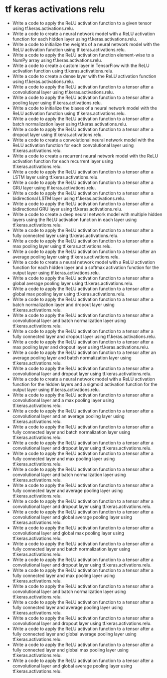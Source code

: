 # tf keras activations relu

- Write a code to apply the ReLU activation function to a given tensor using tf.keras.activations.relu.
- Write a code to create a neural network model with a ReLU activation function for each hidden layer using tf.keras.activations.relu.
- Write a code to initialize the weights of a neural network model with the ReLU activation function using tf.keras.activations.relu.
- Write a code to apply the ReLU activation function element-wise to a NumPy array using tf.keras.activations.relu.
- Write a code to create a custom layer in TensorFlow with the ReLU activation function using tf.keras.activations.relu.
- Write a code to create a dense layer with the ReLU activation function using tf.keras.activations.relu.
- Write a code to apply the ReLU activation function to a tensor after a convolutional layer using tf.keras.activations.relu.
- Write a code to apply the ReLU activation function to a tensor after a pooling layer using tf.keras.activations.relu.
- Write a code to initialize the biases of a neural network model with the ReLU activation function using tf.keras.activations.relu.
- Write a code to apply the ReLU activation function to a tensor after a batch normalization layer using tf.keras.activations.relu.
- Write a code to apply the ReLU activation function to a tensor after a dropout layer using tf.keras.activations.relu.
- Write a code to create a convolutional neural network model with the ReLU activation function for each convolutional layer using tf.keras.activations.relu.
- Write a code to create a recurrent neural network model with the ReLU activation function for each recurrent layer using tf.keras.activations.relu.
- Write a code to apply the ReLU activation function to a tensor after a LSTM layer using tf.keras.activations.relu.
- Write a code to apply the ReLU activation function to a tensor after a GRU layer using tf.keras.activations.relu.
- Write a code to apply the ReLU activation function to a tensor after a bidirectional LSTM layer using tf.keras.activations.relu.
- Write a code to apply the ReLU activation function to a tensor after a bidirectional GRU layer using tf.keras.activations.relu.
- Write a code to create a deep neural network model with multiple hidden layers using the ReLU activation function in each layer using tf.keras.activations.relu.
- Write a code to apply the ReLU activation function to a tensor after a fully connected layer using tf.keras.activations.relu.
- Write a code to apply the ReLU activation function to a tensor after a max pooling layer using tf.keras.activations.relu.
- Write a code to apply the ReLU activation function to a tensor after an average pooling layer using tf.keras.activations.relu.
- Write a code to create a neural network model with a ReLU activation function for each hidden layer and a softmax activation function for the output layer using tf.keras.activations.relu.
- Write a code to apply the ReLU activation function to a tensor after a global average pooling layer using tf.keras.activations.relu.
- Write a code to apply the ReLU activation function to a tensor after a global max pooling layer using tf.keras.activations.relu.
- Write a code to apply the ReLU activation function to a tensor after a batch normalization layer and dropout layer using tf.keras.activations.relu.
- Write a code to apply the ReLU activation function to a tensor after a convolutional layer and batch normalization layer using tf.keras.activations.relu.
- Write a code to apply the ReLU activation function to a tensor after a fully connected layer and dropout layer using tf.keras.activations.relu.
- Write a code to apply the ReLU activation function to a tensor after a max pooling layer and dropout layer using tf.keras.activations.relu.
- Write a code to apply the ReLU activation function to a tensor after an average pooling layer and batch normalization layer using tf.keras.activations.relu.
- Write a code to apply the ReLU activation function to a tensor after a convolutional layer and dropout layer using tf.keras.activations.relu.
- Write a code to create a neural network model with a ReLU activation function for the hidden layers and a sigmoid activation function for the output layer using tf.keras.activations.relu.
- Write a code to apply the ReLU activation function to a tensor after a convolutional layer and a max pooling layer using tf.keras.activations.relu.
- Write a code to apply the ReLU activation function to a tensor after a convolutional layer and an average pooling layer using tf.keras.activations.relu.
- Write a code to apply the ReLU activation function to a tensor after a fully connected layer and batch normalization layer using tf.keras.activations.relu.
- Write a code to apply the ReLU activation function to a tensor after a convolutional layer and dropout layer using tf.keras.activations.relu.
- Write a code to apply the ReLU activation function to a tensor after a fully connected layer and max pooling layer using tf.keras.activations.relu.
- Write a code to apply the ReLU activation function to a tensor after a convolutional layer and batch normalization layer using tf.keras.activations.relu.
- Write a code to apply the ReLU activation function to a tensor after a fully connected layer and average pooling layer using tf.keras.activations.relu.
- Write a code to apply the ReLU activation function to a tensor after a convolutional layer and dropout layer using tf.keras.activations.relu.
- Write a code to apply the ReLU activation function to a tensor after a convolutional layer and global average pooling layer using tf.keras.activations.relu.
- Write a code to apply the ReLU activation function to a tensor after a convolutional layer and global max pooling layer using tf.keras.activations.relu.
- Write a code to apply the ReLU activation function to a tensor after a fully connected layer and batch normalization layer using tf.keras.activations.relu.
- Write a code to apply the ReLU activation function to a tensor after a convolutional layer and dropout layer using tf.keras.activations.relu.
- Write a code to apply the ReLU activation function to a tensor after a fully connected layer and max pooling layer using tf.keras.activations.relu.
- Write a code to apply the ReLU activation function to a tensor after a convolutional layer and batch normalization layer using tf.keras.activations.relu.
- Write a code to apply the ReLU activation function to a tensor after a fully connected layer and average pooling layer using tf.keras.activations.relu.
- Write a code to apply the ReLU activation function to a tensor after a convolutional layer and dropout layer using tf.keras.activations.relu.
- Write a code to apply the ReLU activation function to a tensor after a fully connected layer and global average pooling layer using tf.keras.activations.relu.
- Write a code to apply the ReLU activation function to a tensor after a fully connected layer and global max pooling layer using tf.keras.activations.relu.
- Write a code to apply the ReLU activation function to a tensor after a convolutional layer and global average pooling layer using tf.keras.activations.relu.